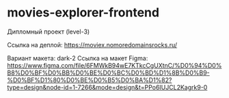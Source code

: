 # movies-explorer-frontend

Дипломный проект (level-3) 

Ссылка на деплой: https://moviex.nomoredomainsrocks.ru/


Вариант макета: dark-2
Ссылка на макет Figma: https://www.figma.com/file/6FMWkB94wE7KTkcCgUXtnC/%D0%94%D0%B8%D0%BF%D0%BB%D0%BE%D0%BC%D0%BD%D1%8B%D0%B9-%D0%BF%D1%80%D0%BE%D0%B5%D0%BA%D1%82?type=design&node-id=1-7266&mode=design&t=PPo6IUJCL2Kagrk9-0
